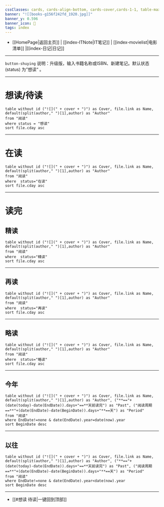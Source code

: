 ```yaml
---
cssClasses: cards, cards-align-bottom, cards-cover,cards-1-1, table-max,cards-cols-8
banner: "![[books-g156f242fd_1920.jpg]]"
banner_y: 0.596
banner_icon: 📙
tags: index
---
```


- [[HomePage|返回主页]]  | [[index-ITNote|IT笔记]]  | [[index-movielist|电影清单]] |[[index-日记|日记]]
---

`button-shuying`  说明：升级版，输入书籍名称或ISBN、新建笔记。默认状态(status) 为”想读“ 。
 
---
 
#  想读/待读

```dataview
table without id ("![](" + cover + ")") as Cover, file.link as Name, default(split(author," ")[1],author) as "Author"
from "阅读"
where status = "想读" 
sort file.cday asc 

```
---

#  在读

```dataview
table without id ("![](" + cover + ")") as Cover, file.link as Name, default(split(author," ")[1],author) as "Author"
from "阅读"  
where  status="在读"
sort file.cday asc 

```
---
#  读完
## 精读

```dataview
table without id ("![](" + cover + ")") as Cover, file.link as Name, default(split(author," ")[1],author) as "Author"
from "阅读"  
where  status="精读"
sort file.cday asc 

```
---

## 再读

```dataview
table without id ("![](" + cover + ")") as Cover, file.link as Name, default(split(author," ")[1],author) as "Author"
from "阅读"  
where  status="再读"
sort file.cday asc 

```
---

## 略读

```dataview
table without id ("![](" + cover + ")") as Cover, file.link as Name, default(split(author," ")[1],author) as "Author"
from "阅读"  
where  status="略读"
sort file.cday asc 

```
---

## 今年

```dataview
table without id ("![](" + cover + ")") as Cover, file.link as Name, default(split(author," ")[1],author) as "Author", ("**=="+(date(today)-date(EndDate)).days+"==**天前读完") as "Past", ("阅读周期==**"+(date(EndDate)-date(BeginDate)).days+"**==天") as "Period"
from "阅读"  
where EndDate!=none & date(EndDate).year=date(now).year
sort BeginDate desc
```
---

## 以往

```dataview
table without id ("![](" + cover + ")") as Cover, file.link as Name, default(split(author," ")[1],author) as "Author", ("**=="+(date(today)-date(EndDate)).days+"==**天前读完") as "Past", ("阅读周期==**"+(date(EndDate)-date(BeginDate)).days+"**==天") as "Period"
from "阅读"  
where EndDate!=none & date(EndDate).year<date(now).year
sort BeginDate desc
```
---


-  [[#想读 待读|一键回到顶部]]